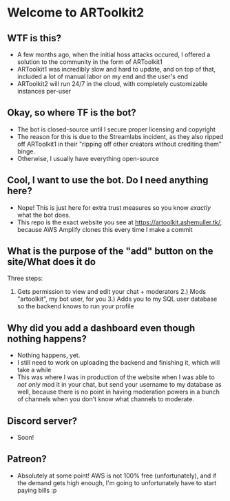 # Welcome to ARToolkit2

## WTF is this?
- A few months ago, when the initial hoss attacks occured, I offered a solution to the community in the form of ARToolkit1
- ARToolkit1 was incredibly slow and hard to update, and on top of that, included a lot of manual labor on my end and the user's end
- ARToolkit2 will run 24/7 in the cloud, with completely customizable instances per-user

## Okay, so where TF is the bot?
- The bot is closed-source until I secure proper licensing and copyright
- The reason for this is due to the Streamlabs incident, as they also ripped off ARToolkit1 in their "ripping off other creators without crediting them" binge.
- Otherwise, I usually have everything open-source

## Cool, I want to use the bot. Do I need anything here?
- Nope! This is just here for extra trust measures so you know *exactly* what the bot does.
- This repo is the exact website you see at https://artoolkit.ashemuller.tk/, because AWS Amplify clones this every time I make a commit

## What is the purpose of the "add" button on the site/What does it do
Three steps:
1) Gets permission to view and edit your chat + moderators
2.) Mods "artoolkit", my bot user, for you
3.) Adds you to my SQL user database so the backend knows to run your profile

## Why did you add a dashboard even though nothing happens?
- Nothing happens, yet.
- I still need to work on uploading the backend and finishing it, which will take a while
- This was where I was in production of the website when I was able to *not only* mod it in your chat, but send your username to my database as well, because there is no point in having moderation powers in a bunch of channels when you don't know what channels to moderate.

## Discord server?
- Soon!

## Patreon?
- Absolutely at some point! AWS is not 100% free (unfortunately), and if the demand gets high enough, I'm going to unfortunately have to start paying bills :p